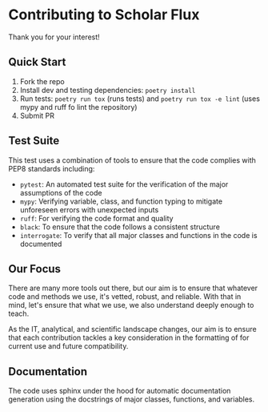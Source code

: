 # Contributing to Scholar Flux

Thank you for your interest!

## Quick Start
1. Fork the repo
2. Install dev and testing dependencies: `poetry install`
3. Run tests: `poetry run tox` (runs tests) and `poetry run tox -e lint` (uses mypy and ruff fo lint the repository)
4. Submit PR

## Test Suite
This test uses a combination of tools to ensure that the code complies with PEP8 standards including:

- `pytest`: An automated test suite for the verification of the major assumptions of the code
- `mypy`: Verifying variable, class, and function typing to mitigate unforeseen errors with unexpected inputs
- `ruff`: For verifying the code format and quality
- `black`: To ensure that the code follows a consistent structure
- `interrogate`: To verify that all major classes and functions in the code is documented

## Our Focus

There are many more tools out there, but our aim is to ensure that whatever code and methods we use, it's vetted,
robust, and reliable. With that in mind, let's ensure that what we use, we also understand deeply enough to teach.

As the IT, analytical, and scientific landscape changes, our aim is to ensure that each contribution tackles
a key consideration in the formatting of for current use and future compatibility.

## Documentation

The code uses sphinx under the hood for automatic documentation generation using the docstrings of major classes,
functions, and variables.
